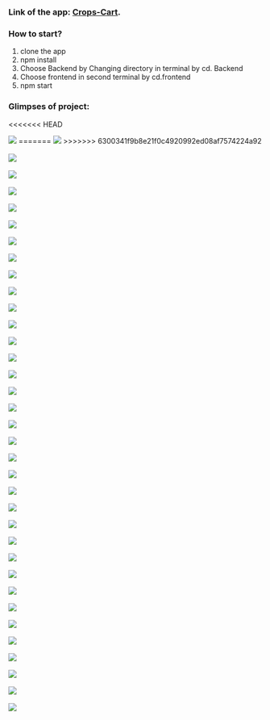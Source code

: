 ### Link of the app: [Crops-Cart](https:/).

### How to start?

1. clone the app
2. npm install
3. Choose Backend by Changing directory in terminal by cd. Backend
4. Choose frontend in second terminal by cd.frontend
5. npm start

### Glimpses of project:
<<<<<<< HEAD

<img src="./Imagess/Screenshot (66).png" />
=======
<img src="./imagess/Screenshot (100).png" />
>>>>>>> 6300341f9b8e21f0c4920992ed08af7574224a92
<br>
<br>
<img src="./Imagess/Screenshot (67).png" />
<br>
<br>
<img src="./Imagess/Screenshot (68).png" /><br>
<br>
<img src="./Imagess/Screenshot (69).png" />
<br>
<br>
<img src="./Imagess/Screenshot (70).png" /><br>
<br>
<img src="./Imagess/Screenshot (71).png" />
<br>
<br>
<img src="./Imagess/Screenshot (72).png" /><br>
<br>
<img src="./Imagess/Screenshot (73).png" />
<br>
<br>
<img src="./Imagess/Screenshot (74).png" /><br>
<br>
<img src="./Imagess/Screenshot (75).png" />
<br>
<br>
<img src="./Imagess/Screenshot (76).png" /><br>
<br>
<img src="./Imagess/Screenshot (77).png" />
<br>
<br>
<img src="./Imagess/Screenshot (78).png" /><br>
<br>
<img src="./Imagess/Screenshot (79).png" />
<br>
<br>
<img src="./Imagess/Screenshot (80).png" /><br>
<br>
<img src="./Imagess/Screenshot (81).png" />
<br>
<br>
<img src="./Imagess/Screenshot (82).png" /><br>
<br>
<img src="./Imagess/Screenshot (83).png" />
<br>
<br>
<img src="./Imagess/Screenshot (84).png" /><br>
<br>
<img src="./Imagess/Screenshot (85).png" />
<br>
<br>
<img src="./Imagess/Screenshot (86).png" /><br>
<br>
<img src="./Imagess/Screenshot (87).png" />
<br>
<br>
<img src="./Imagess/Screenshot (88).png" /><br>
<br>
<img src="./Imagess/Screenshot (89).png" />
<br>
<br>
<img src="./Imagess/Screenshot (90).png" /><br>
<br>
<img src="./Imagess/Screenshot (91).png" />
<br>
<br>
<img src="./Imagess/Screenshot (92).png" /><br>
<br>
<img src="./Imagess/Screenshot (93).png" />
<br>
<br>
<img src="./Imagess/Screenshot (94).png" /><br>
<br>
<img src="./Imagess/Screenshot (95).png" />
<br>
<br>
<img src="./Imagess/Screenshot (96).png" /><br>
<br>
<img src="./Imagess/Screenshot (97).png" />
<br>
<br>
<img src="./Imagess/Screenshot (98).png" /><br>
<br>
<img src="./Imagess/Screenshot (100).png" />
<br>
<br>
<img src="./Imagess/Screenshot (101).png" /><br>
